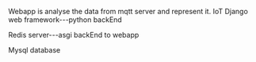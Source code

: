Webapp is analyse the data from mqtt server and represent it.
IoT 
Django web framework---python backEnd

Redis server---asgi backEnd to webapp

Mysql database
